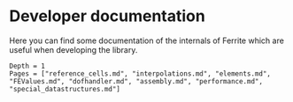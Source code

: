 # Developer documentation

Here you can find some documentation of the internals of Ferrite which are useful when
developing the library.

```@contents
Depth = 1
Pages = ["reference_cells.md", "interpolations.md", "elements.md", "FEValues.md", "dofhandler.md", "assembly.md", "performance.md", "special_datastructures.md"]
```
